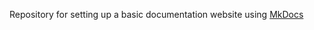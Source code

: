 Repository for setting up a basic documentation website using  <a href="https://squidfunk.github.io/mkdocs-material/getting-started/">MkDocs</a>